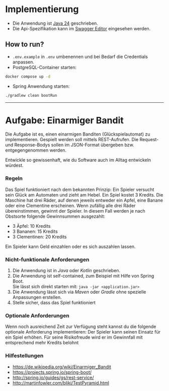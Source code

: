 # Implementierung

- Die Anwendung ist [Java 24](https://openjdk.org/projects/jdk/24/) geschrieben.
- Die Api-Spezifikation kann im [Swagger Editor](https://editor-next.swagger.io/?url=https://raw.githubusercontent.com/xtay2/one-armed-bandit/refs/heads/master/docs/api-v1.yaml) eingesehen werden.

## How to run?
- `.env.example` in `.env` umbenennen und bei Bedarf die Credentials anpassen.
- PostgreSQL-Container starten:

````bash
docker compose up -d
````

- Spring Anwendung starten:
```bash
./gradlew clean bootRun
```

---

# Aufgabe: Einarmiger Bandit

Die Aufgabe ist es, einen einarmigen Banditen (Glückspielautomat) zu implementieren.
Gespielt werden soll mittels REST-Aufrufen.
Die Request- und Response-Bodys sollen im JSON-Format übergeben bzw. entgegengenommen werden.

Entwickle so gewissenhaft, wie du Software auch im Alltag entwickeln würdest.

### Regeln

Das Spiel funktioniert nach dem bekannten Prinzip: Ein Spieler versucht sein Glück am Automaten und zieht am Hebel.
Ein Spiel kostet 3 Kredits.
Die Maschine hat drei Räder, auf denen jeweils entweder ein Apfel, eine Banane oder eine Clementine erscheinen.
Wenn zufällig alle drei Räder übereinstimmen, gewinnt der Spieler.
In diesem Fall werden je nach Obstsorte folgende Gewinnsummen ausgezahlt:

- 3 Äpfel: 10 Kredits
- 3 Bananen: 15 Kredits
- 3 Clementinen: 20 Kredits

Ein Spieler kann Geld einzahlen oder es sich auszahlen lassen.

### Nicht-funktionale Anforderungen

1. Die Anwendung ist in _Java_ oder _Kotlin_ geschrieben.
2. Die Anwendung ist self-contained, zum Beispiel mit Hilfe von Spring Boot.  
   Sie lässt sich direkt starten mit: `java -jar <application.jar>`
3. Die Anwendung lässt sich via _Maven_ oder _Gradle_ ohne spezielle Anpassungen erstellen.
4. Stelle sicher, dass das Spiel funktioniert

### Optionale Anforderungen

Wenn noch ausreichend Zeit zur Verfügung steht kannst du die folgende optionale
Anforderung implementieren:
Der Spieler kann seinen Einsatz für ein Spiel erhöhen. Für seine Risikofreude wird er
im Gewinnfall mit entsprechend mehr Kredits belohnt

### Hilfestellungen

- https://de.wikipedia.org/wiki/Einarmiger_Bandit
- https://projects.spring.io/spring-boot/
- http://spring.io/guides/gs/rest-service/
- http://martinfowler.com/bliki/TestPyramid.html  